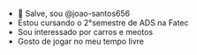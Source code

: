 - 👋 Salve, sou @joao-santos656
- Estou cursando o 2°semestre de ADS na Fatec
- Sou interessado por carros e meotos
- Gosto de jogar no meu tempo livre
